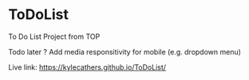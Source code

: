 # ToDoList

To Do List Project from TOP

Todo later ? Add media responsitivity for mobile (e.g. dropdown menu)

Live link: https://kylecathers.github.io/ToDoList/
